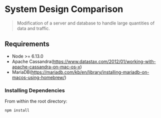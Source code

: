 # System Design Comparison

> Modification of a server and database to handle large quantities of data and traffic.

## Requirements

- Node >= 6.13.0
- Apache Cassandra(https://www.datastax.com/2012/01/working-with-apache-cassandra-on-mac-os-x)
- MariaDB(https://mariadb.com/kb/en/library/installing-mariadb-on-macos-using-homebrew/)

### Installing Dependencies

From within the root directory:

```sh
npm install
```

